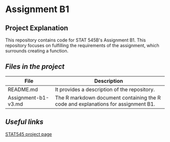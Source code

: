 # Assignment B1

## Project Explanation
This repository contains code for STAT 545B's Assignment B1. This repository focuses on fulfilling the requirements of the assignment, which surrounds creating a function.

## _Files in the project_
| File                  | Description                                                                                                                                                                                     |
|-----------------------|-------------------------------------------------------------------------------------------------------------------------------------------------------------------------------------------------|
| README.md             | It provides a description of the repository.                                                                                                                               |
| Assignment-b1-v3.md                  | The R markdown document containing the R code and explanations for assignment B1. |

## _Useful links_
[STAT545 project page](https://stat545.stat.ubc.ca/assignments/assignment-b1/)

